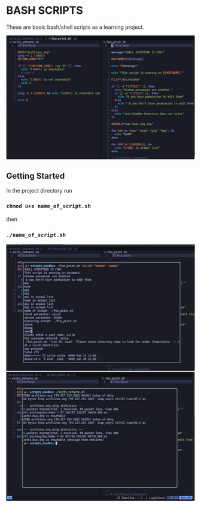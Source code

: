# BASH SCRIPTS

These are basic bash/shell scripts as a learning project.

![scripts01](./scripts01.png)

## Getting Started

In the project directory run

### `chmod u+x name_of_script.sh`

then

### `./name_of_script.sh`

![scripts02](./scripts02.png)
![scripts03](./scripts03.png)
